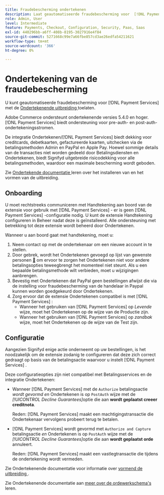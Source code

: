 ```yaml
---
title: Fraudebescherming ondertekenen
description: Laat geautomatiseerde fraudebescherming voor  [!DNL Payment Services]  met Ondertekenen toe.
role: Admin, User
level: Intermediate
feature: Payments, Checkout, Configuration, Security, Paas, Saas
exl-id: 440296bb-a6ff-408b-8195-3027916e4f84
source-git-commit: 5271668c99e7a66fbe857cd3ae26edfa54211621
workflow-type: tm+mt
source-wordcount: '366'
ht-degree: 0%

---
```


# Ondertekening van de fraudebescherming

U kunt geautomatiseerde fraudebescherming voor [!DNL Payment Services] met de [ Ondertekenende uitbreiding ](https://commercemarketplace.adobe.com/signifyd-module-connect.html) toelaten.

Adobe Commerce ondersteunt ondertekenende versies 5.4.0 en hoger. [!DNL Payment Services] biedt ondersteuning voor pre-auth- en post-auth-ondertekeningsstromen.

De integratie Ondertekenen/[!DNL Payment Services] biedt dekking voor creditcards, debetkaarten, gefactureerde kaarten, uitchecken via de betalingsmethoden Admin en PayPal en Apple Pay. Hoewel sommige details van de transacties niet worden gedeeld door Betalingsdiensten en Ondertekenen, biedt Signifyd uitgebreide risicodekking voor alle betalingsmethoden, waardoor een maximale bescherming wordt geboden.

Zie [ Ondertekende documentatie ](https://community.signifyd.com/support/s/article/magento-2-extension-install-guide?language=en_US#downloadandinstallingmagento2extension) leren over het installeren van en het vormen van de uitbreiding.

## Onboarding

U moet rechtstreeks communiceren met Handtekening aan boord van de extensie voor gebruik met [!DNL Payment Services] - er is geen [!DNL Payment Services] -configuratie nodig. U kunt de extensie Handtekening configureren in Beheer nadat deze is geïnstalleerd. Alle ondersteuning met betrekking tot deze extensie wordt beheerd door Ondertekenen.

Wanneer u aan boord gaat met handtekening, moet u:

1. Neem contact op met de ondertekenaar om een nieuwe account in te stellen.
1. Door gebrek, wordt het Ondertekenen gevoegd op lijst van gewenste personen [&#128279;](https://github.com/signifyd/magento2/blob/main/docs/RESTRICT-PAYMENTS.md) om ervoor te zorgen het Ondertekenen niet voor andere betalingsopties teweegbrengt het momenteel niet steunt. Als u een bepaalde betalingsmethode wilt verbieden, moet u wijzigingen aanbrengen.
1. Bevestig met Ondertekenen dat PayPal geen bestellingen afwijst die via de instelling voor fraudebescherming van de handelaar in Paypal kunnen worden goedgekeurd door Ondertekenen.
1. Zorg ervoor dat de extensie Ondertekenen compatibel is met [!DNL Payment Services] :
   * Wanneer het gebruiken van [!DNL Payment Services] op _Levende_ wijze, moet het Ondertekenen op de wijze van de Productie zijn.
   * Wanneer het gebruiken van [!DNL Payment Services] op _zandbak_ wijze, moet het Ondertekenen op de wijze van de Test zijn.

## Configuratie

Aangezien Signifyd enige actie onderneemt op uw bestellingen, is het noodzakelijk om de extensie zodanig te configureren dat deze zich correct gedraagt op basis van de betalingsactie waarvoor u instelt [!DNL Payment Services] .

Deze configuratieopties zijn niet compatibel met Betalingsservices en de integratie Ondertekenen:

* Wanneer [!DNL Payment Services] met de `Authorize` betalingsactie _wordt gevormd en_ Ondertekenen is op `PostAuth` wijze met de _[!UICONTROL Decline Guarantees]_&#x200B;optie die aan **wordt geplaatst creeer creditnota**.

  Reden: [!DNL Payment Services] maakt een machtigingstransactie die Ondertekenaar vervolgens probeert terug te betalen.


* [!DNL Payment Services] wordt gevormd met `Authorize and Capture` betalingsactie _en_ Ondertekenen is op `PostAuth` wijze met de _[!UICONTROL Decline Guarantees]_&#x200B;optie die aan **wordt geplaatst orde**&#x200B;annuleert.

  Reden: [!DNL Payment Services] maakt een vastlegtransactie die tijdens de ondertekening wordt vermeden.


Zie Ondertekenende documentatie voor informatie over [ vormend de uitbreiding ](https://community.signifyd.com/support/s/article/magento-2-extension-install-guide?language=en_US#configuringmagento2extension).

Zie Ondertekenende documentatie aan [ meer over de ordewerkschema&#39;s ](https://community.signifyd.com/support/s/article/magento-2-extension-install-guide?language=en_US#howmagento2works) leren.
